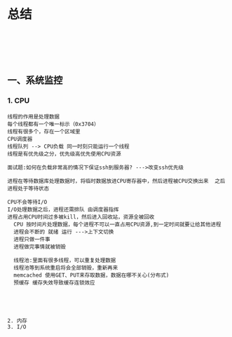 # 总结


<br>
</br>
<br>
</br>


## 一、系统监控

### 1. CPU 
  
    线程的作用是处理数据
    每个线程都有一个唯一标示（0x3704）
    线程有很多个，存在一个区域里
    CPU调度器
    线程队列 --> CPU负载 同一时刻只能运行一个线程
    线程是有优先级之分，优先级高优先使用CPU资源
    
    面试题:如何在负载非常高的情况下保证ssh到服务器? --->改变ssh优先级
    
    进程在等待数据库处理数据时，将临时数据放进CPU寄存器中，然后进程被CPU交换出来  之后进程处于等待状态
    
    CPU不会等待I/O
    I/O处理数据之后，进程还需排队 由调度器指挥
    进程占用CPU时间过多被kill，然后进入回收站，资源全被回收
      CPU 按时间片处理数据，每个进程不可以一直占用CPU资源,到一定时间就要让给其他进程
      进程会不断的 就绪 运行 --->上下文切换
      进程只做一件事
      进程做完事情就被销毁
      
      线程池:里面有很多线程，可以重复处理数据
      线程池等到系统重启将会全部销毁，重新再来
      memcached 使用GET、PUT来存取数据，数据在哪不关心(分布式)
      预缓存 缓存失效导致缓存连锁效应
    
    
    
    

    2. 内存
    3. I/O



